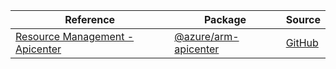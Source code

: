| Reference | Package | Source |
|---|---|---|
|[Resource Management - Apicenter](arm-apicenter-readme.md)|[@azure/arm-apicenter](https://www.npmjs.com/package/@azure/arm-apicenter)|[GitHub](https://github.com/Azure/azure-sdk-for-js/blob/main/sdk/apicenter/arm-apicenter)|
